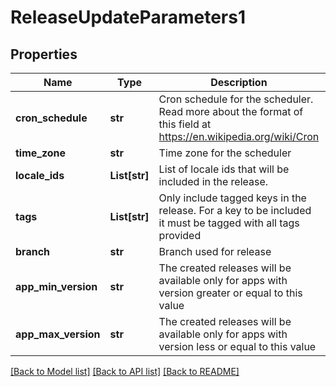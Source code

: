 # ReleaseUpdateParameters1

## Properties
Name | Type | Description | Notes
------------ | ------------- | ------------- | -------------
**cron_schedule** | **str** | Cron schedule for the scheduler. Read more about the format of this field at https://en.wikipedia.org/wiki/Cron | [optional] 
**time_zone** | **str** | Time zone for the scheduler | [optional] 
**locale_ids** | **List[str]** | List of locale ids that will be included in the release. | [optional] 
**tags** | **List[str]** | Only include tagged keys in the release. For a key to be included it must be tagged with all tags provided | [optional] 
**branch** | **str** | Branch used for release | [optional] 
**app_min_version** | **str** | The created releases will be available only for apps with version greater or equal to this value | [optional] 
**app_max_version** | **str** | The created releases will be available only for apps with version less or equal to this value | [optional] 

[[Back to Model list]](../README.md#documentation-for-models) [[Back to API list]](../README.md#documentation-for-api-endpoints) [[Back to README]](../README.md)


